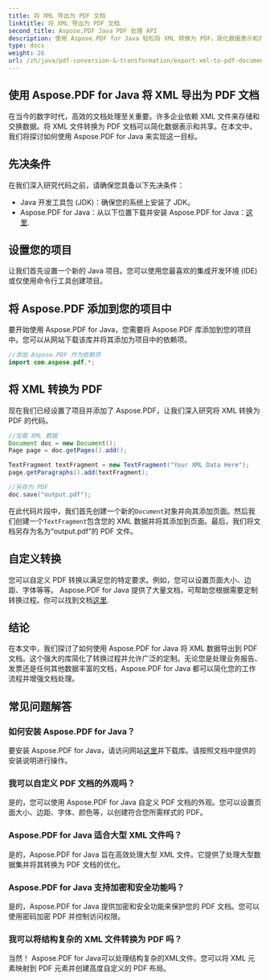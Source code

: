 ```yaml
---
title: 将 XML 导出为 PDF 文档
linktitle: 将 XML 导出为 PDF 文档
second_title: Aspose.PDF Java PDF 处理 API
description: 使用 Aspose.PDF for Java 轻松将 XML 转换为 PDF。简化数据表示和共享。在这份综合指南中了解如何操作。
type: docs
weight: 26
url: /zh/java/pdf-conversion-&-transformation/export-xml-to-pdf-documents/
---
```


## 使用 Aspose.PDF for Java 将 XML 导出为 PDF 文档

在当今的数字时代，高效的文档处理至关重要。许多企业依赖 XML 文件来存储和交换数据。将 XML 文件转换为 PDF 文档可以简化数据表示和共享。在本文中，我们将探讨如何使用 Aspose.PDF for Java 来实现这一目标。

## 先决条件

在我们深入研究代码之前，请确保您具备以下先决条件：

- Java 开发工具包 (JDK)：确保您的系统上安装了 JDK。
-  Aspose.PDF for Java：从以下位置下载并安装 Aspose.PDF for Java：[这里](https://releases.aspose.com/pdf/java/).

## 设置您的项目

让我们首先设置一个新的 Java 项目。您可以使用您最喜欢的集成开发环境 (IDE) 或仅使用命令行工具创建项目。 

## 将 Aspose.PDF 添加到您的项目中

要开始使用 Aspose.PDF for Java，您需要将 Aspose.PDF 库添加到您的项目中。您可以从网站下载该库并将其添加为项目中的依赖项。

```java
//添加 Aspose.PDF 作为依赖项
import com.aspose.pdf.*;
```

## 将 XML 转换为 PDF

现在我们已经设置了项目并添加了 Aspose.PDF，让我们深入研究将 XML 转换为 PDF 的代码。

```java
//加载 XML 数据
Document doc = new Document();
Page page = doc.getPages().add();

TextFragment textFragment = new TextFragment("Your XML Data Here");
page.getParagraphs().add(textFragment);

//另存为 PDF
doc.save("output.pdf");
```

在此代码片段中，我们首先创建一个新的`Document`对象并向其添加页面。然后我们创建一个`TextFragment`包含您的 XML 数据并将其添加到页面。最后，我们将文档另存为名为“output.pdf”的 PDF 文件。

## 自定义转换

您可以自定义 PDF 转换以满足您的特定要求。例如，您可以设置页面大小、边距、字体等等。 Aspose.PDF for Java 提供了大量文档，可帮助您根据需要定制转换过程。你可以找到文档[这里](https://reference.aspose.com/pdf/java/).

## 结论

在本文中，我们探讨了如何使用 Aspose.PDF for Java 将 XML 数据导出到 PDF 文档。这个强大的库简化了转换过程并允许广泛的定制。无论您是处理业务报告、发票还是任何其他数据丰富的文档，Aspose.PDF for Java 都可以简化您的工作流程并增强文档处理。

## 常见问题解答

### 如何安装 Aspose.PDF for Java？

要安装 Aspose.PDF for Java，请访问网站[这里](https://releases.aspose.com/pdf/java/)并下载库。请按照文档中提供的安装说明进行操作。

### 我可以自定义 PDF 文档的外观吗？

是的，您可以使用 Aspose.PDF for Java 自定义 PDF 文档的外观。您可以设置页面大小、边距、字体、颜色等，以创建符合您所需样式的 PDF。

### Aspose.PDF for Java 适合大型 XML 文件吗？

是的，Aspose.PDF for Java 旨在高效处理大型 XML 文件。它提供了处理大型数据集并将其转换为 PDF 文档的优化。

### Aspose.PDF for Java 支持加密和安全功能吗？

是的，Aspose.PDF for Java 提供加密和安全功能来保护您的 PDF 文档。您可以使用密码加密 PDF 并控制访问权限。

### 我可以将结构复杂的 XML 文件转换为 PDF 吗？

当然！ Aspose.PDF for Java可以处理结构复杂的XML文件。您可以将 XML 元素映射到 PDF 元素并创建高度自定义的 PDF 布局。